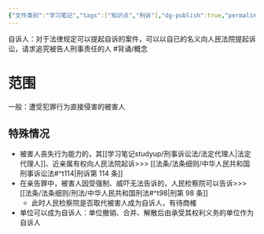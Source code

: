 ```yaml
---
{"文件类别":"学习笔记","tags":["知识点","刑诉"],"dg-publish":true,"permalink":"/学习笔记studyup/刑事诉讼法/自诉人/","dgPassFrontmatter":true,"created":"2024-09-14T14:43:09.544+08:00","updated":"2024-11-11T15:12:47.571+08:00"}
---
```


自诉人：对于法律规定可以提起自诉的案件，可以以自已的名义向人民法院提起诉讼，请求追究被告人刑事责任的人 #背诵/概念 
# 范围
一般：遭受犯罪行为直接侵害的被害人
## 特殊情况
- 被害人丧失行为能力的，其[[学习笔记studyup/刑事诉讼法/法定代理人\|法定代理人]]、近亲属有权向人民法院起诉>>> [[法条/法条细则/中华人民共和国刑事诉讼法#^t114\|刑诉第 114 条]]
- 在亲告罪中，被害人因受强制、威吓无法告诉的，人民检察院可以告诉>>> [[法条/法条细则/刑法/中华人民共和国刑法#^t98\|刑第 98 条]]
	- 此时人民检察院是否取代被害人成为自诉人，有待商榷
- 单位可以成为自诉人：单位撤销、合并、解散后由承受其权利义务的单位作为自诉人